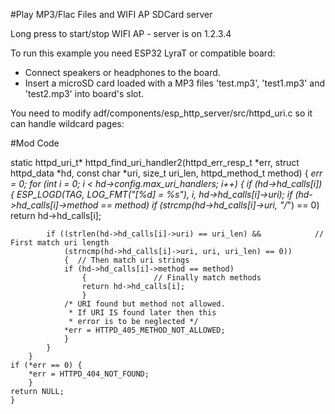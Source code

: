 #Play MP3/Flac Files and WIFI AP SDCard server

Long press to start/stop WIFI AP - server is on 1.2.3.4


To run this example you need ESP32 LyraT or compatible board:

- Connect speakers or headphones to the board. 
- Insert a microSD card loaded with a MP3 files 'test.mp3', 'test1.mp3' and 'test2.mp3' into board's slot.


You need to modify adf/components/esp_http_server/src/httpd_uri.c so it can handle wildcard pages:

#Mod Code

static httpd_uri_t* httpd_find_uri_handler2(httpd_err_resp_t *err,
    struct httpd_data *hd,
    const char *uri, size_t uri_len,
    httpd_method_t method)
    {
    *err = 0;
    for (int i = 0; i < hd->config.max_uri_handlers; i++)
        {
        if (hd->hd_calls[i])
            {
            ESP_LOGD(TAG, LOG_FMT("[%d] = %s"), i, hd->hd_calls[i]->uri);
            if (hd->hd_calls[i]->method == method)
            if (strcmp(hd->hd_calls[i]->uri, "/*") == 0)
                return hd->hd_calls[i];
                
            if ((strlen(hd->hd_calls[i]->uri) == uri_len) &&            // First match uri length
                (strncmp(hd->hd_calls[i]->uri, uri, uri_len) == 0))
                {  // Then match uri strings
                if (hd->hd_calls[i]->method == method)
                    {               // Finally match methods
                    return hd->hd_calls[i];
                    }
                /* URI found but method not allowed.
                 * If URI IS found later then this
                 * error is to be neglected */
                *err = HTTPD_405_METHOD_NOT_ALLOWED;
                }
            }
        }
    if (*err == 0) {
        *err = HTTPD_404_NOT_FOUND;
        }
    return NULL;
    }

